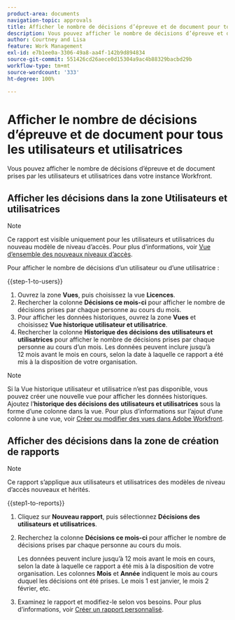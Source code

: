 ```yaml
---
product-area: documents
navigation-topic: approvals
title: Afficher le nombre de décisions d’épreuve et de document pour tous les utilisateurs et utilisatrices
description: Vous pouvez afficher le nombre de décisions d’épreuve et de document prises par les utilisateurs et utilisatrices dans votre instance Workfront.
author: Courtney and Lisa
feature: Work Management
exl-id: e7b1ee0a-3306-49a8-aa4f-142b9d894834
source-git-commit: 551426cd26aece0d15304a9ac4b88329bacbd29b
workflow-type: tm+mt
source-wordcount: '333'
ht-degree: 100%

---
```



# Afficher le nombre de décisions d’épreuve et de document pour tous les utilisateurs et utilisatrices

Vous pouvez afficher le nombre de décisions d’épreuve et de document prises par les utilisateurs et utilisatrices dans votre instance Workfront.

## Afficher les décisions dans la zone Utilisateurs et utilisatrices

>[!NOTE]
>
>Ce rapport est visible uniquement pour les utilisateurs et utilisatrices du nouveau modèle de niveau d’accès. Pour plus d’informations, voir [Vue d’ensemble des nouveaux niveaux d’accès](/help/quicksilver/administration-and-setup/add-users/how-access-levels-work/access-level-overview.md).

Pour afficher le nombre de décisions d’un utilisateur ou d’une utilisatrice :

{{step-1-to-users}}

1. Ouvrez la zone **Vues**, puis choisissez la vue **Licences**.
1. Rechercher la colonne **Décisions ce mois-ci** pour afficher le nombre de décisions prises par chaque personne au cours du mois.
1. Pour afficher les données historiques, ouvrez la zone **Vues** et choisissez **Vue historique utilisateur et utilisatrice**.
1. Rechercher la colonne **Historique des décisions des utilisateurs et utilisatrices** pour afficher le nombre de décisions prises par chaque personne au cours d’un mois. Les données peuvent inclure jusqu’à 12 mois avant le mois en cours, selon la date à laquelle ce rapport a été mis à la disposition de votre organisation.

>[!NOTE]
>
>Si la Vue historique utilisateur et utilisatrice n’est pas disponible, vous pouvez créer une nouvelle vue pour afficher les données historiques. Ajoutez l’**historique des décisions des utilisateurs et utilisatrices** sous la forme d’une colonne dans la vue. Pour plus d’informations sur l’ajout d’une colonne à une vue, voir [Créer ou modifier des vues dans Adobe Workfront](/help/quicksilver/reports-and-dashboards/reports/reporting-elements/create-edit-views.md).


## Afficher des décisions dans la zone de création de rapports

>[!NOTE]
>
>Ce rapport s’applique aux utilisateurs et utilisatrices des modèles de niveau d’accès nouveaux et hérités.

{{step1-to-reports}}

1. Cliquez sur **Nouveau rapport**, puis sélectionnez **Décisions des utilisateurs et utilisatrices**.
1. Recherchez la colonne **Décisions ce mois-ci** pour afficher le nombre de décisions prises par chaque personne au cours du mois.

   Les données peuvent inclure jusqu’à 12 mois avant le mois en cours, selon la date à laquelle ce rapport a été mis à la disposition de votre organisation. Les colonnes **Mois** et **Année** indiquent le mois au cours duquel les décisions ont été prises. Le mois 1 est janvier, le mois 2 février, etc.

1. Examinez le rapport et modifiez-le selon vos besoins. Pour plus d’informations, voir [Créer un rapport personnalisé](/help/quicksilver/reports-and-dashboards/reports/creating-and-managing-reports/create-custom-report.md).


